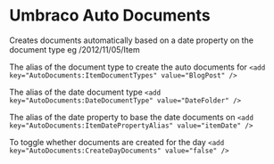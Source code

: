 Umbraco Auto Documents
======================

Creates documents automatically based on a date property on the document type
eg /2012/11/05/Item

The alias of the document type to create the auto documents for
`<add key="AutoDocuments:ItemDocumentTypes" value="BlogPost" />`

The alias of the date document type
`<add key="AutoDocuments:DateDocumentType" value="DateFolder" />`

The alias of the date property to base the date documents on
`<add key="AutoDocuments:ItemDatePropertyAlias" value="itemDate" />`

To toggle whether documents are created for the day
`<add key="AutoDocuments:CreateDayDocuments" value="false" />`